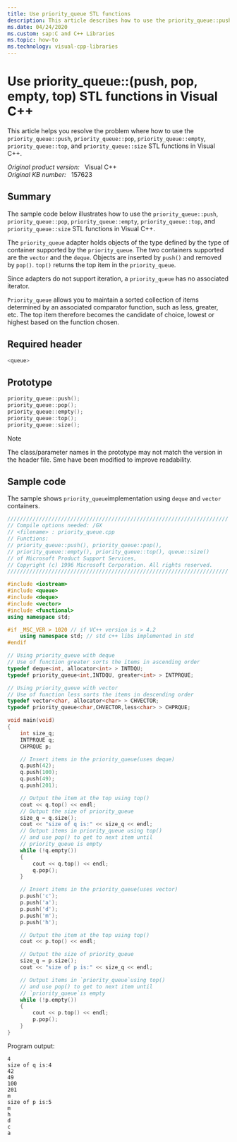```yaml
---
title: Use priority_queue STL functions
description: This article describes how to use the priority_queue::push, priority_queue::pop, priority_queue::empty, priority_queue::top, and priority_queue::size STL functions in Visual C++.
ms.date: 04/24/2020
ms.custom: sap:C and C++ Libraries
ms.topic: how-to
ms.technology: visual-cpp-libraries
---
```

# Use priority_queue::(push, pop, empty, top) STL functions in Visual C++

This article helps you resolve the problem where how to use the `priority_queue::push`, `priority_queue::pop`, `priority_queue::empty`, `priority_queue::top`, and `priority_queue::size` STL functions in Visual C++.

_Original product version:_ &nbsp; Visual C++  
_Original KB number:_ &nbsp; 157623

## Summary

The sample code below illustrates how to use the `priority_queue::push`, `priority_queue::pop`, `priority_queue::empty`, `priority_queue::top`, and `priority_queue::size` STL functions in Visual C++.

The `priority_queue` adapter holds objects of the type defined by the type of container supported by the `priority_queue`. The two containers supported are the `vector` and the `deque`. Objects are inserted by `push()` and removed by `pop()`. `top()` returns the top item in the `priority_queue`.

Since adapters do not support iteration, a `priority_queue` has no associated iterator.

`Priority_queue` allows you to maintain a sorted collection of items determined by an associated comparator function, such as less, greater, etc. The top item therefore becomes the candidate of choice, lowest or highest based on the function chosen.

## Required header

```cpp
<queue>
```

## Prototype

```cpp
priority_queue::push();
priority_queue::pop();
priority_queue::empty();
priority_queue::top();
priority_queue::size();
```

> [!NOTE]
> The class/parameter names in the prototype may not match the version in the header file. Sme have been modified to improve readability.

## Sample code

The sample shows `priority_queue`implementation using `deque` and `vector` containers.

```cpp
//////////////////////////////////////////////////////////////////////
// Compile options needed: /GX
// <filename> : priority_queue.cpp
// Functions:
// priority_queue::push(), priority_queue::pop(),
// priority_queue::empty(), priority_queue::top(), queue::size()
// of Microsoft Product Support Services,
// Copyright (c) 1996 Microsoft Corporation. All rights reserved.
//////////////////////////////////////////////////////////////////////

#include <iostream>
#include <queue>
#include <deque>
#include <vector>
#include <functional>
using namespace std;

#if _MSC_VER > 1020 // if VC++ version is > 4.2
    using namespace std; // std c++ libs implemented in std
#endif

// Using priority_queue with deque
// Use of function greater sorts the items in ascending order
typedef deque<int, allocator<int> > INTDQU;
typedef priority_queue<int,INTDQU, greater<int> > INTPRQUE;

// Using priority_queue with vector
// Use of function less sorts the items in descending order
typedef vector<char, allocator<char> > CHVECTOR;
typedef priority_queue<char,CHVECTOR,less<char> > CHPRQUE;

void main(void)
{
    int size_q;
    INTPRQUE q;
    CHPRQUE p;

    // Insert items in the priority_queue(uses deque)
    q.push(42);
    q.push(100);
    q.push(49);
    q.push(201);

    // Output the item at the top using top()
    cout << q.top() << endl;
    // Output the size of priority_queue
    size_q = q.size();
    cout << "size of q is:" << size_q << endl;
    // Output items in priority_queue using top()
    // and use pop() to get to next item until
    // priority_queue is empty
    while (!q.empty())
    {
        cout << q.top() << endl;
        q.pop();
    }

    // Insert items in the priority_queue(uses vector)
    p.push('c');
    p.push('a');
    p.push('d');
    p.push('m');
    p.push('h');

    // Output the item at the top using top()
    cout << p.top() << endl;

    // Output the size of priority_queue
    size_q = p.size();
    cout << "size of p is:" << size_q << endl;

    // Output items in `priority_queue`using top()
    // and use pop() to get to next item until
    // `priority_queue`is empty
    while (!p.empty())
    {
        cout << p.top() << endl;
        p.pop();
    }
}
```

Program output:

```console
4
size of q is:4
42
49
100
201
m
size of p is:5
m
h
d
c
a
```
